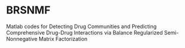 # BRSNMF
Matlab codes for Detecting Drug Communities and Predicting Comprehensive Drug-Drug Interactions via Balance Regularized Semi-Nonnegative Matrix Factorization
